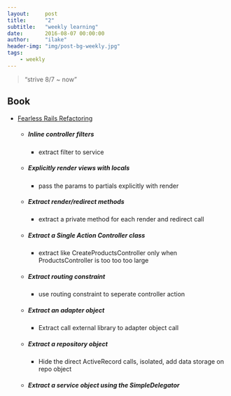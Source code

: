 ```yaml
---
layout:     post
title:      "2"
subtitle:   "weekly learning"
date:       2016-08-07 00:00:00
author:     "ilake"
header-img: "img/post-bg-weekly.jpg"
tags:
    - weekly
---
```

> “strive 8/7 ~ now”

## Book
* <p> <a href="http://rails-refactoring.com/">Fearless Rails Refactoring</a></p>

  * ##### Inline controller filters
    * extract filter to service

  * ##### Explicitly render views with locals
    * pass the params to partials explicitly with render

  * ##### Extract render/redirect methods
    * extract a private method for each render and redirect call

  * ##### Extract a Single Action Controller class
    * extract like CreateProductsController only when ProductsController is too too too large

  * ##### Extract routing constraint
    * use routing constraint to seperate controller action

  * ##### Extract an adapter object
    * Extract call external library to adapter object call

  * ##### Extract a repository object
    * Hide the direct ActiveRecord calls, isolated, add data storage on repo object

  * ##### Extract a service object using the SimpleDelegator
